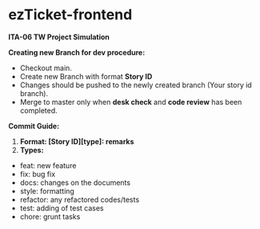 # ezTicket-frontend
**ITA-06 TW Project Simulation**

**Creating new Branch for dev procedure:**
- Checkout main.
- Create new Branch with format **Story ID**
- Changes should be pushed to the newly created branch (Your story id branch).
- Merge to master only when **desk check** and **code review** has been completed.
  
**Commit Guide:**
1. **Format: [Story ID][type]: remarks**
2. **Types:**
- feat: new feature
- fix: bug fix
- docs: changes on the documents
- style: formatting
- refactor: any refactored codes/tests
- test: adding of test cases
- chore: grunt tasks 
